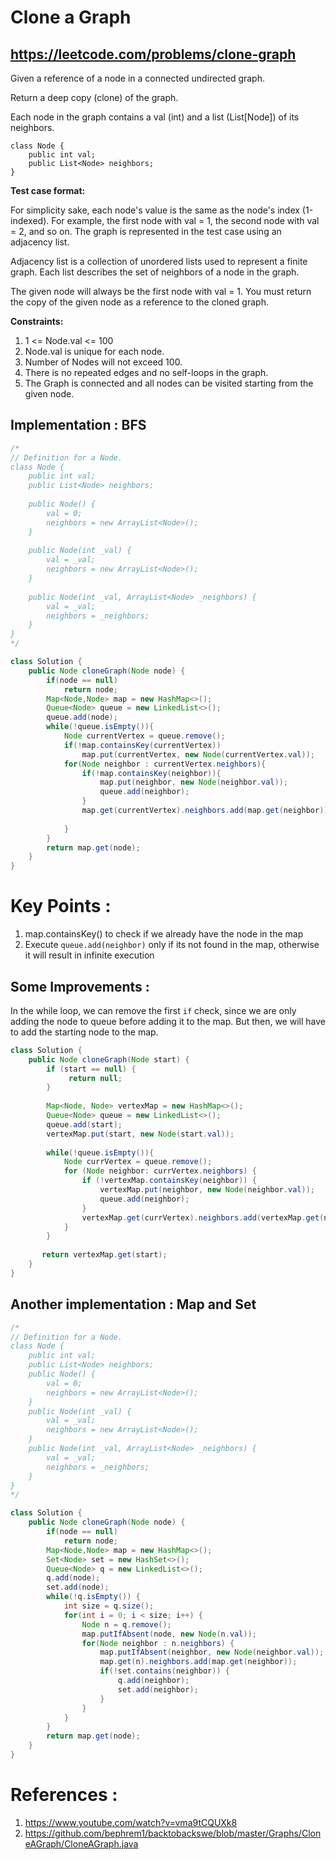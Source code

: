 # Clone a Graph
## https://leetcode.com/problems/clone-graph

Given a reference of a node in a connected undirected graph.

Return a deep copy (clone) of the graph.

Each node in the graph contains a val (int) and a list (List[Node]) of its neighbors.
```
class Node {
    public int val;
    public List<Node> neighbors;
}
``` 

**Test case format:**

For simplicity sake, each node's value is the same as the node's index (1-indexed). For example, the first node with val = 1, the second node with val = 2, and so on. The graph is represented in the test case using an adjacency list.

Adjacency list is a collection of unordered lists used to represent a finite graph. Each list describes the set of neighbors of a node in the graph.

The given node will always be the first node with val = 1. You must return the copy of the given node as a reference to the cloned graph.

**Constraints:**

1. 1 <= Node.val <= 100
2. Node.val is unique for each node.
3. Number of Nodes will not exceed 100.
4. There is no repeated edges and no self-loops in the graph.
5. The Graph is connected and all nodes can be visited starting from the given node.

## Implementation : BFS

```java
/*
// Definition for a Node.
class Node {
    public int val;
    public List<Node> neighbors;
    
    public Node() {
        val = 0;
        neighbors = new ArrayList<Node>();
    }
    
    public Node(int _val) {
        val = _val;
        neighbors = new ArrayList<Node>();
    }
    
    public Node(int _val, ArrayList<Node> _neighbors) {
        val = _val;
        neighbors = _neighbors;
    }
}
*/

class Solution {
    public Node cloneGraph(Node node) {
        if(node == null)
            return node;
        Map<Node,Node> map = new HashMap<>();
        Queue<Node> queue = new LinkedList<>();
        queue.add(node);
        while(!queue.isEmpty()){
            Node currentVertex = queue.remove();
            if(!map.containsKey(currentVertex))
                map.put(currentVertex, new Node(currentVertex.val));
            for(Node neighbor : currentVertex.neighbors){
                if(!map.containsKey(neighbor)){
                    map.put(neighbor, new Node(neighbor.val));
                    queue.add(neighbor);
                }
                map.get(currentVertex).neighbors.add(map.get(neighbor));
                
            }
        }
        return map.get(node);
    }
}
```

# Key Points :
1. map.containsKey() to check if we already have the node in the map
2. Execute `queue.add(neighbor)` only if its not found in the map, otherwise it will result in infinite execution

## Some Improvements :
In the while loop, we can remove the first `if` check, since we are only adding the node to queue before adding it to the map.
But then, we will have to add the starting node to the map.

```java
class Solution {
    public Node cloneGraph(Node start) {
        if (start == null) {
             return null;
        }
        
        Map<Node, Node> vertexMap = new HashMap<>();
        Queue<Node> queue = new LinkedList<>();
        queue.add(start);
        vertexMap.put(start, new Node(start.val));
        
        while(!queue.isEmpty()){
            Node currVertex = queue.remove();
            for (Node neighbor: currVertex.neighbors) {
                if (!vertexMap.containsKey(neighbor)) {
                    vertexMap.put(neighbor, new Node(neighbor.val));
                    queue.add(neighbor);
                }
                vertexMap.get(currVertex).neighbors.add(vertexMap.get(neighbor));
            }    
        }
        
       return vertexMap.get(start); 
    }
}
```

## Another implementation : Map and Set
```java
/*
// Definition for a Node.
class Node {
    public int val;
    public List<Node> neighbors;
    public Node() {
        val = 0;
        neighbors = new ArrayList<Node>();
    }
    public Node(int _val) {
        val = _val;
        neighbors = new ArrayList<Node>();
    }
    public Node(int _val, ArrayList<Node> _neighbors) {
        val = _val;
        neighbors = _neighbors;
    }
}
*/

class Solution {
    public Node cloneGraph(Node node) {
        if(node == null)
            return node;
        Map<Node,Node> map = new HashMap<>();
        Set<Node> set = new HashSet<>();
        Queue<Node> q = new LinkedList<>();
        q.add(node);
        set.add(node);
        while(!q.isEmpty()) {
            int size = q.size();
            for(int i = 0; i < size; i++) {
                Node n = q.remove();
                map.putIfAbsent(node, new Node(n.val));
                for(Node neighbor : n.neighbors) {
                    map.putIfAbsent(neighbor, new Node(neighbor.val));
                    map.get(n).neighbors.add(map.get(neighbor));
                    if(!set.contains(neighbor)) {
                        q.add(neighbor);
                        set.add(neighbor);
                    }
                }
            }
        }
        return map.get(node);
    }
}
```

# References :
1. https://www.youtube.com/watch?v=vma9tCQUXk8
2. https://github.com/bephrem1/backtobackswe/blob/master/Graphs/CloneAGraph/CloneAGraph.java
